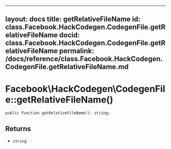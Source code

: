 
***

layout: docs
title: getRelativeFileName
id: class.Facebook.HackCodegen.CodegenFile.getRelativeFileName
docid: class.Facebook.HackCodegen.CodegenFile.getRelativeFileName
permalink: /docs/reference/class.Facebook.HackCodegen.CodegenFile.getRelativeFileName.md
---







# Facebook\\HackCodegen\\CodegenFile::getRelativeFileName()




``` Hack
public function getRelativeFileName(): string;
```




## Returns




+ ` string `